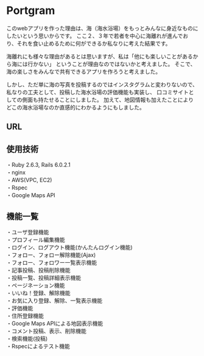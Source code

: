 # Portgram

このwebアプリを作った理由は、海（海水浴場）をもっとみんなに身近なものにしたいという思いからです。
ここ２、３年で若者を中心に海離れが進んでおり、それを食い止めるために何ができるか私なりに考えた結果です。

海離れにも様々な理由があるとは思いますが、私は「他にも楽しいことがあるから海には行かない」
ということが理由なのではないかと考えました。
そこで、海の楽しさをみんなで共有できるアプリを作ろうと考えました。

しかし、ただ単に海の写真を投稿するのではインスタグラムと変わりないので、
私なりの工夫として、投稿した海水浴場の評価機能も実装し、
口コミサイトとしての側面も持たせることにしました。
加えて、地図情報も加えたことによりどこの海水浴場なのか直感的にわかるようにもしました。

## URL

## 使用技術
・Ruby 2.6.3, Rails 6.0.2.1  
・nginx  
・AWS(VPC, EC2)  
・Rspec  
・Google Maps API  

## 機能一覧
・ユーザ登録機能  
・プロフィール編集機能  
・ログイン、ログアウト機能(かんたんログイン機能)  
・フォロー、フォロー解除機能(Ajax)  
・フォロー、フォロワー一覧表示機能  
・記事投稿、投稿削除機能  
・投稿一覧、投稿詳細表示機能  
・ページネーション機能  
・いいね！登録、解除機能  
・お気に入り登録、解除、一覧表示機能  
・評価機能  
・住所登録機能  
・Google Maps APIによる地図表示機能  
・コメント投稿、表示、削除機能  
・検索機能(投稿)  
・Rspecによるテスト機能  